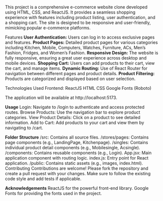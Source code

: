 This project is a comprehensive e-commerce website clone developed using HTML, CSS, and ReactJS. It provides a seamless shopping experience with features including product listing, 
user authentication, and a shopping cart. The site is designed to be responsive and user-friendly, mimicking popular e-commerce platforms.

Features
**User Authentication:** Users can log in to access exclusive pages and features.
**Product Pages:** Detailed product pages for various categories including Kitchen, Mobile, Computers, Watches, Furniture, ACs, Men’s Fashion, Fridges, and Women’s Fashion.
**Responsive Design:** The website is fully responsive, ensuring a great user experience across desktop and mobile devices.
**Shopping Cart:** Users can add products to their cart, view the cart, and manage items.
**Dynamic Routing:** Use of React Router for navigation between different pages and product details.
**Product Filtering:** Products are categorized and displayed based on user selection.


Technologies Used
Frontend:
ReactJS
HTML
CSS
Google Fonts (Roboto)

The application will be available at http://localhost:5173.


**Usage**
Login: Navigate to /login to authenticate and access protected routes.
Browse Products: Use the navigation bar to explore product categories.
View Product Details: Click on a product to see detailed information.
Add to Cart: Add products to your cart and view them by navigating to /cart.


**Folder Structure**
/src: Contains all source files.
/stores/pages: Contains page components (e.g., LandingPage, Kitchenpage).
/singles: Contains individual product detail components (e.g., Mobilesingle, Acsingle).
/components: Contains reusable components (e.g., Login).
App.jsx: Main application component with routing logic.
index.js: Entry point for React application.
/public: Contains static assets (e.g., images, index.html).
Contributing
Contributions are welcome! Please fork the repository and create a pull request with your changes. Make sure to follow the existing code style and add tests if applicable.



**Acknowledgements**
ReactJS for the powerful front-end library.
Google Fonts for providing the fonts used in the project.

